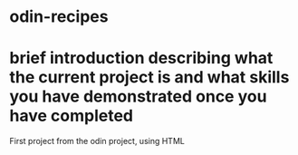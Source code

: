 # odin-recipes
# brief introduction describing what the current project is and what skills you have demonstrated once you have completed
First project from the odin project, using HTML
